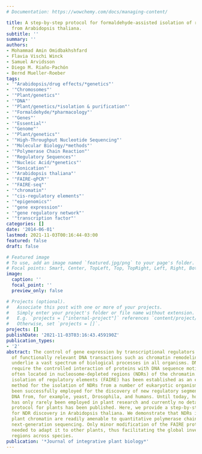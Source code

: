 ```yaml
---
# Documentation: https://wowchemy.com/docs/managing-content/

title: A step-by-step protocol for formaldehyde-assisted isolation of regulatory elements
  from Arabidopsis thaliana.
subtitle: ''
summary: ''
authors:
- Mohammad Amin Omidbakhshfard
- Flavia Vischi Winck
- Samuel Arvidsson
- Diego M. Riaño-Pachón
- Bernd Mueller-Roeber
tags:
- '"Arabidopsis/drug effects/*genetics"'
- '"Chromosomes"'
- '"Plant/genetics"'
- '"DNA"'
- '"Plant/genetics/*isolation & purification"'
- '"Formaldehyde/*pharmacology"'
- '"Genes"'
- '"Essential"'
- '"Genome"'
- '"Plant/genetics"'
- '"High-Throughput Nucleotide Sequencing"'
- '"Molecular Biology/*methods"'
- '"Polymerase Chain Reaction"'
- '"Regulatory Sequences"'
- '"Nucleic Acid/*genetics"'
- '"Sonication"'
- '"Arabidopsis thaliana"'
- '"FAIRE-qPCR"'
- '"FAIRE-seq"'
- '"chromatin"'
- '"cis-regulatory elements"'
- '"epigenomics"'
- '"gene expression"'
- '"gene regulatory network"'
- '"transcription factor"'
categories: []
date: '2014-06-01'
lastmod: 2021-11-03T00:16:44-03:00
featured: false
draft: false

# Featured image
# To use, add an image named `featured.jpg/png` to your page's folder.
# Focal points: Smart, Center, TopLeft, Top, TopRight, Left, Right, BottomLeft, Bottom, BottomRight.
image:
  caption: ''
  focal_point: ''
  preview_only: false

# Projects (optional).
#   Associate this post with one or more of your projects.
#   Simply enter your project's folder or file name without extension.
#   E.g. `projects = ["internal-project"]` references `content/project/deep-learning/index.md`.
#   Otherwise, set `projects = []`.
projects: []
publishDate: '2021-11-03T03:16:43.459190Z'
publication_types:
- '2'
abstract: The control of gene expression by transcriptional regulators and other types
  of functionally relevant DNA transactions such as chromatin remodeling and replication
  underlie a vast spectrum of biological processes in all organisms. DNA transactions
  require the controlled interaction of proteins with DNA sequence motifs which are
  often located in nucleosome-depleted regions (NDRs) of the chromatin. Formaldehyde-assisted
  isolation of regulatory elements (FAIRE) has been established as an easy-to-implement
  method for the isolation of NDRs from a number of eukaryotic organisms, and it has
  been successfully employed for the discovery of new regulatory segments in genomic
  DNA from, for example, yeast, Drosophila, and humans. Until today, however, FAIRE
  has only rarely been employed in plant research and currently no detailed FAIRE
  protocol for plants has been published. Here, we provide a step-by-step FAIRE protocol
  for NDR discovery in Arabidopsis thaliana. We demonstrate that NDRs isolated from
  plant chromatin are readily amenable to quantitative polymerase chain reaction and
  next-generation sequencing. Only minor modification of the FAIRE protocol will be
  needed to adapt it to other plants, thus facilitating the global inventory of regulatory
  regions across species.
publication: '*Journal of integrative plant biology*'
---
```

